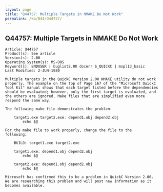 ```yaml
---
layout: page
title: "Q44757: Multiple Targets in NMAKE Do Not Work"
permalink: /kb/044/Q44757/
---
```


## Q44757: Multiple Targets in NMAKE Do Not Work

	Article: Q44757
	Product(s): See article
	Version(s): 2.00
	Operating System(s): MS-DOS
	Keyword(s): ENDUSER | buglist2.00 docerr S_QUICKC | mspl13_basic
	Last Modified: 2-JUN-1989
	
	Multiple targets in the QuickC Version 2.00 NMAKE utility do not work
	properly. The example on the top of Page 167 of the "Microsoft QuickC
	Tool Kit" manual shows that each target listed before the dependencies
	should be evaluated; however, only the first target is evaluated, and
	the others are ignored. Make files that are simplified even more
	respond the same way.
	
	The following make file demonstrates the problem:
	
	    target1.exe target2.exe: depend1.obj depend2.obj
	        echo $@
	
	For the make file to work properly, change the file to the
	following:
	
	    BUILD: target1.exe target2.exe
	
	    target1.exe: depend1.obj depend2.obj
	        echo $@
	
	    target2.exe: depend1.obj depend2.obj
	        echo $@
	
	Microsoft has confirmed this to be a problem in QuickC Version 2.00.
	We are researching this problem and will post new information as it
	becomes available.
